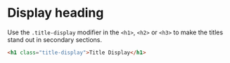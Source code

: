 # Display heading

Use the `.title-display` modifier in the `<h1>`, `<h2>` or `<h3>` to make the titles stand out in secondary sections.

<!-- STORY -->

```html
<h1 class="title-display">Title Display</h1>
```